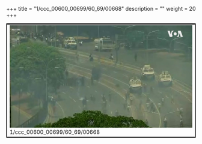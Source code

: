 +++
title = "1/ccc_00600_00699/60_69/00668"
description = ""
weight = 20
+++

<table style="border:2px solid black;max-width:800px;max-height:800px;" 
><tr><td>
<img class="center-fit-jpg"
src="/jpg_/aaa_20190430_NxaOmWaI8sI_00667.jpg">
1/ccc_00600_00699/60_69/00668
</img></td></tr></table>

